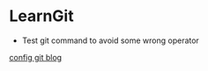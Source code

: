 # LearnGit
- Test git command to avoid some wrong operator

[config git blog](https://www.cnblogs.com/zeo-to-one/p/8367801.html) 
